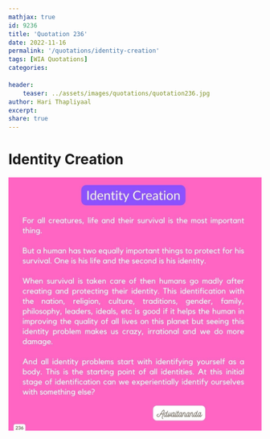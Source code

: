 ```yaml
---
mathjax: true
id: 9236
title: 'Quotation 236'
date: 2022-11-16
permalink: '/quotations/identity-creation'
tags: [WIA Quotations] 
categories: 

header:
    teaser: ../assets/images/quotations/quotation236.jpg
author: Hari Thapliyaal 
excerpt:
share: true 
---
```


# Identity Creation

![Identity Creation](../assets/images/quotations/quotation236.jpg)
